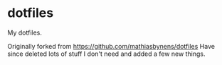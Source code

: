 # dotfiles

My dotfiles.

Originally forked from <https://github.com/mathiasbynens/dotfiles>
Have since deleted lots of stuff I don't need and added a few new things.
